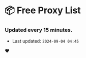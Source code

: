 # :package: Free Proxy List
### Updated every 15 minutes.

- Last updated: `2024-09-04 04:45`

:heart:
